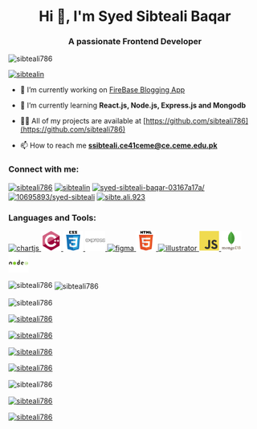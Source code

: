 <h1 align="center">Hi 👋, I'm Syed Sibteali Baqar</h1>
<h3 align="center">A passionate Frontend Developer</h3>

<p align="left"> <img src="https://komarev.com/ghpvc/?username=sibteali786&label=Profile%20views&color=0e75b6&style=flat" alt="sibteali786" /> </p>

<p align="left"> <a href="https://twitter.com/sibtealin" target="blank"><img src="https://img.shields.io/twitter/follow/sibtealin?logo=twitter&style=for-the-badge" alt="sibtealin" /></a> </p>

- 🔭 I’m currently working on <a href="https://github.com/sibteali786/think-piece"> FireBase Blogging App </a>
- 🌱 I’m currently learning **React.js, Node.js, Express.js and Mongodb**

- 👨‍💻 All of my projects are available at [https://github.com/sibteali786](https://github.com/sibteali786)

- 📫 How to reach me **ssibteali.ce41ceme@ce.ceme.edu.pk**

<h3 align="left">Connect with me:</h3>
<p align="left">
<a href="https://codepen.io/sibteali786" target="blank"><img align="center" src="https://raw.githubusercontent.com/rahuldkjain/github-profile-readme-generator/master/src/images/icons/Social/codepen.svg" alt="sibteali786" height="30" width="40" /></a>
<a href="https://twitter.com/sibtealin" target="blank"><img align="center" src="https://raw.githubusercontent.com/rahuldkjain/github-profile-readme-generator/master/src/images/icons/Social/twitter.svg" alt="sibtealin" height="30" width="40" /></a>
<a href="https://linkedin.com/in/syed-sibteali-baqar-03167a17a/" target="blank"><img align="center" src="https://raw.githubusercontent.com/rahuldkjain/github-profile-readme-generator/master/src/images/icons/Social/linked-in-alt.svg" alt="syed-sibteali-baqar-03167a17a/" height="30" width="40" /></a>
<a href="https://stackoverflow.com/users/10695893/syed-sibteali" target="blank"><img align="center" src="https://raw.githubusercontent.com/rahuldkjain/github-profile-readme-generator/master/src/images/icons/Social/stack-overflow.svg" alt="10695893/syed-sibteali" height="30" width="40" /></a>
<a href="https://fb.com/sibte.ali.923" target="blank"><img align="center" src="https://raw.githubusercontent.com/rahuldkjain/github-profile-readme-generator/master/src/images/icons/Social/facebook.svg" alt="sibte.ali.923" height="30" width="40" /></a>
</p>

<h3 align="left">Languages and Tools:</h3>
<p align="left"> <a href="https://www.chartjs.org" target="_blank"> <img src="https://www.chartjs.org/media/logo-title.svg" alt="chartjs" width="40" height="40"/> </a> <a href="https://www.w3schools.com/cpp/" target="_blank"> <img src="https://raw.githubusercontent.com/devicons/devicon/master/icons/cplusplus/cplusplus-original.svg" alt="cplusplus" width="40" height="40"/> </a> <a href="https://www.w3schools.com/css/" target="_blank"> <img src="https://raw.githubusercontent.com/devicons/devicon/master/icons/css3/css3-original-wordmark.svg" alt="css3" width="40" height="40"/> </a> <a href="https://expressjs.com" target="_blank"> <img src="https://raw.githubusercontent.com/devicons/devicon/master/icons/express/express-original-wordmark.svg" alt="express" width="40" height="40"/> </a> <a href="https://www.figma.com/" target="_blank"> <img src="https://www.vectorlogo.zone/logos/figma/figma-icon.svg" alt="figma" width="40" height="40"/> </a> <a href="https://www.w3.org/html/" target="_blank"> <img src="https://raw.githubusercontent.com/devicons/devicon/master/icons/html5/html5-original-wordmark.svg" alt="html5" width="40" height="40"/> </a> <a href="https://www.adobe.com/in/products/illustrator.html" target="_blank"> <img src="https://www.vectorlogo.zone/logos/adobe_illustrator/adobe_illustrator-icon.svg" alt="illustrator" width="40" height="40"/> </a> <a href="https://developer.mozilla.org/en-US/docs/Web/JavaScript" target="_blank"> <img src="https://raw.githubusercontent.com/devicons/devicon/master/icons/javascript/javascript-original.svg" alt="javascript" width="40" height="40"/> </a> <a href="https://www.mongodb.com/" target="_blank"> <img src="https://raw.githubusercontent.com/devicons/devicon/master/icons/mongodb/mongodb-original-wordmark.svg" alt="mongodb" width="40" height="40"/> </a> <a href="https://nodejs.org" target="_blank"> <img src="https://raw.githubusercontent.com/devicons/devicon/master/icons/nodejs/nodejs-original-wordmark.svg" alt="nodejs" width="40" height="40"/> </a> </p>

<p><img align="left" src="https://github-readme-stats-sibteali786.vercel.app/api/top-langs?username=sibteali786&show_icons=true&locale=en&layout=compact" alt="sibteali786" /></p>

<p>&nbsp;<img align="center" src="https://github-readme-stats-sibteali786.vercel.app/api?username=sibteali786&bg_color=30,e96443,904e95&title_color=000&text_color=000" alt="sibteali786" /></p>

<p><img align="center" src="https://github-readme-streak-stats.herokuapp.com/?user=sibteali786&theme=dark" alt="sibteali786" /></p>
<p><a href="https://github.com/sibteali786/shoe-store-app-router-ali" ><img align="center" src="https://github-readme-stats-sibteali786.vercel.app/api/pin/?username=sibteali786&repo=shoe-store-app-router-ali" alt="sibteali786" /> </a></p>
<p>
  <a href="https://github.com/sibteali786/Covid19_Tracker_App_By_BootCamp">
  <img align="center" src="https://github-readme-stats-sibteali786.vercel.app/api/pin/?username=sibteali786&repo=Covid19_Tracker_App_By_BootCamp" alt="sibteali786" />
  </a>
</p>
<p><a href="https://github.com/sibteali786/expense-tracker-react_ali">
  <img align="center" src="https://github-readme-stats-sibteali786.vercel.app/api/pin/?username=sibteali786&repo=expense-tracker-react_ali" alt="sibteali786" />
  </a>
  </p>
<p>
  <a href="https://github.com/sibteali786/Python-Page-Rank">
  <img align="center" src="https://github-readme-stats-sibteali786.vercel.app/api/pin/?username=sibteali786&repo=Python-Page-Rank" alt="sibteali786" />
  </a>
    </p>
<p>
  <a hrf="https://github.com/sibteali786/material-ui-tutorial-react">  
  <img align="center" src="https://github-readme-stats-sibteali786.vercel.app/api/pin/?username=sibteali786&repo=material-ui-tutorial-react" alt="sibteali786" />
  </a>
</p>
<p>
  <a href="https://github.com/sibteali786/devChallenges_responsive_design">
  <img align="center" src="https://github-readme-stats-sibteali786.vercel.app/api/pin/?username=sibteali786&repo=devChallenges_responsive_design" alt="sibteali786" />
  </a>
    </p>
<p>
  <a href="https://github.com/sibteali786/react-chartJs-demo" >
  <img align="center" src="https://github-readme-stats-sibteali786.vercel.app/api/pin/?username=sibteali786&repo=react-chartJs-demo" alt="sibteali786" />
  </a>
    </p>
